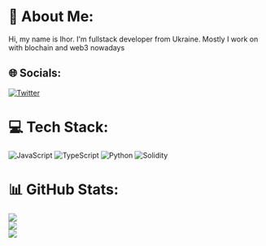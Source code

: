 # 💫 About Me:
Hi, my name is Ihor. I'm fullstack developer from Ukraine. Mostly I work on with blochain and web3 nowadays


## 🌐 Socials:
[![Twitter](https://img.shields.io/badge/Twitter-%231DA1F2.svg?logo=Twitter&logoColor=white)](https://twitter.com/KobzarenkoIhor) 

# 💻 Tech Stack:
![JavaScript](https://img.shields.io/badge/javascript-%23323330.svg?style=for-the-badge&logo=javascript&logoColor=%23F7DF1E) ![TypeScript](https://img.shields.io/badge/typescript-%23007ACC.svg?style=for-the-badge&logo=typescript&logoColor=white) ![Python](https://img.shields.io/badge/python-3670A0?style=for-the-badge&logo=python&logoColor=ffdd54) ![Solidity](https://img.shields.io/badge/Solidity-%23363636.svg?style=for-the-badge&logo=solidity&logoColor=white)
# 📊 GitHub Stats:
![](https://github-readme-stats.vercel.app/api?username=ihorkobzarenko&theme=swift&hide_border=false&include_all_commits=false&count_private=false)<br/>
![](https://github-readme-streak-stats.herokuapp.com/?user=ihorkobzarenko&theme=swift&hide_border=false)<br/>
![](https://github-readme-stats.vercel.app/api/top-langs/?username=ihorkobzarenko&theme=swift&hide_border=false&include_all_commits=false&count_private=false&layout=compact)

<!-- Proudly created with GPRM ( https://gprm.itsvg.in ) -->
